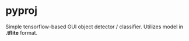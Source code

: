 # pyproj

Simple tensorflow-based GUI object detector / classifier. Utilizes model in **.tflite** format.
